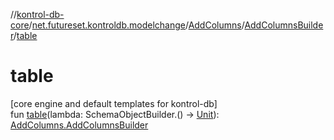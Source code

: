 //[kontrol-db-core](../../../../index.md)/[net.futureset.kontroldb.modelchange](../../index.md)/[AddColumns](../index.md)/[AddColumnsBuilder](index.md)/[table](table.md)

# table

[core engine and default templates for kontrol-db]\
fun [table](table.md)(lambda: SchemaObjectBuilder.() -&gt; [Unit](https://kotlinlang.org/api/latest/jvm/stdlib/kotlin/-unit/index.html)): [AddColumns.AddColumnsBuilder](index.md)
